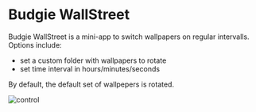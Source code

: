 # Budgie WallStreet

Budgie WallStreet is a mini-app to switch wallpapers on regular intervalls. Options include:

- set a custom folder with wallpapers to rotate
- set time interval in hours/minutes/seconds

By default, the default set of wallpepers is rotated.


![control](https://github.com/UbuntuBudgie/budgie-extras/blob/master/budgie-wallstreet/wallstreetcontrol.png)



